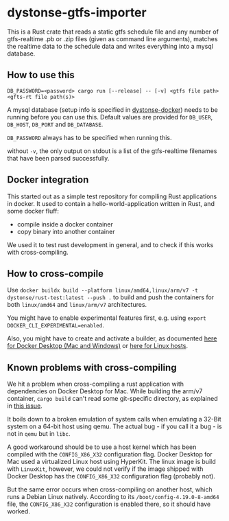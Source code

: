 # dystonse-gtfs-importer

This is a Rust crate that reads a static gtfs schedule file and any number of gtfs-realtime .pb or .zip files (given as command line arguments), matches the realtime data to the schedule data and writes everything into a mysql database.

## How to use this

`DB_PASSWORD=<password> cargo run [--release] -- [-v] <gtfs file path> <gfts-rt file path(s)>`

A mysql database (setup info is specified in [dystonse-docker](https://github.com/dystonse/dystonse-docker)) needs to be running before you can use this.
Default values are provided for `DB_USER`, `DB_HOST`, `DB_PORT` and `DB_DATABASE`.

`DB_PASSWORD` always has to be specified when running this.

without `-v`, the only output on stdout is a list of the gtfs-realtime filenames that have been parsed successfully.

## Docker integration

This started out as a simple test repository for compiling Rust applications in docker. It used to contain a hello-world-application written in Rust, and some docker fluff:

 * compile inside a docker container
 * copy binary into another container

We used it to test rust development in general, and to check if this works with cross-compiling.

## How to cross-compile

Use `docker buildx build --platform linux/amd64,linux/arm/v7 -t dystonse/rust-test:latest --push .` to build and push the containers for both `linux/amd64` and `linux/arm/v7` architectures.

You might have to enable experimental features first, e.g. using `export DOCKER_CLI_EXPERIMENTAL=enabled`.

Also, you might have to create and activate a builder, as documented [here for Docker Desktop (Mac and Windows)](https://docs.docker.com/docker-for-mac/multi-arch/) or [here for Linux hosts](https://mirailabs.io/blog/multiarch-docker-with-buildx/).

## Known problems with cross-compiling
We hit a problem when cross-compiling a rust application with dependencies on Docker Desktop for Mac. While building the arm/v7 container, `cargo build` can't read some git-specific directory, as explained in [this issue](https://github.com/rust-lang/cargo/issues/7451).

It boils down to a broken emulation of system calls when emulating a 32-Bit system on a 64-bit host using qemu. The actual bug - if you call it a bug - is not in `qemu` but in `libc`.

A good workaround should be to use a host kernel which has been compiled with the `CONFIG_X86_X32` configuration flag. Docker Desktop for Mac used a virtualized Linux host using HyperKit. The linux image is build with `LinuxKit`, however, we could not verify if the image shipped with Docker Desktop has the `CONFIG_X86_X32` configuration flag (probably not).

But the same error occurs when cross-compiling on another host, which runs a Debian Linux natively. According to its `/boot/config-4.19.0-8-amd64` file, the `CONFIG_X86_X32` configuration is enabled there, so it should have worked.
